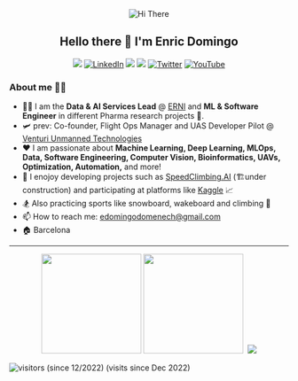 <div align="center">
<img alt="Hi There" src="./venturi_vtol_enric.gif" />
    
<h2>Hello there 👋 I'm Enric Domingo</h2>

<p> 
<a href="https://enricdomingo.com"><img src="https://img.shields.io/badge/enricdomingo.com-3c958a.svg"/></a>
<a href="https://www.linkedin.com/in/e-domingo/" target="_blank"><img alt="LinkedIn" src="https://img.shields.io/badge/linkedin-%230077B5.svg?&style=&logo=linkedin&logoColor=white" /></a>  
<!-- <a href="https://www.kaggle.com/edomingo" target="_blank"><img alt="Kaggle" src="https://road-to-kaggle-grandmaster.vercel.app/api/simple/edomingo" /></a>   -->
<a href="https://www.kaggle.com/edomingo"><img src="https://img.shields.io/badge/Kaggle-20BEFF?style=flat&logo=Kaggle&logoColor=white&color=blue"/></a>
<a href="https://medium.com/@enricdomingo"><img src="https://img.shields.io/badge/-Medium-000000?logo=medium"/></a>
<a href="https://www.twitter.com/mad_enrico" target="_blank"><img alt="Twitter" src="https://img.shields.io/badge/Twitter-20BEFF?style=flat&logo=Twitter&logoColor=white&color=blue" /></a>
<a href="https://www.youtube.com/channel/UCQiLQU7Ur-J4umYPV5WrcjQ" target="_blank"><img alt="YouTube" src="https://img.shields.io/youtube/channel/subscribers/UCQiLQU7Ur-J4umYPV5WrcjQ?label=YouTube&style=social" /></a>
</p> 
</div>


### About me 🙋‍♂️
- :technologist:  I am the **Data & AI Services Lead** @ [ERNI](https://www.betterask.erni/) and **ML & Software Engineer** in different Pharma research projects 🧬.
- :small_airplane: prev: Co-founder, Flight Ops Manager and UAS Developer Pilot @ [Venturi Unmanned Technologies](https://www.youtube.com/@venturiunmannedtechnologie2518/featured)  
- ❤️ I am passionate about **Machine Learning, Deep Learning, MLOps, Data, Software Engineering, Computer Vision, Bioinformatics, UAVs, Optimization, Automation,** and more!  
- 🤖 I enojoy developing projects such as [SpeedClimbing.AI](https://www.instagram.com/speedclimbing.ai) (🏗️under construction) and participating at platforms like [Kaggle](https://www.kaggle.com/edomingo) 📈  
- 🏂 Also practicing sports like snowboard, wakeboard and climbing 🧗  
- 📫 How to reach me: edomingodomenech@gmail.com  
- 🏠 Barcelona  

<hr>
<div align="center">
  <a href="https://github.com/enricd"></a>
  <img height="180em" src="https://github-readme-stats.vercel.app/api?username=enricd&show_icons=true&theme=github_dark&include_all_commits=true&count_private=true&count_private=true&hide_border=true"/>
  <img height="180em" src="https://github-readme-stats.vercel.app/api/top-langs?username=enricd&layout=compact&langs_count=15&theme=github_dark&hide_border=true" />
  <img href="http://www.github.com/enricd">
  <img src="https://github-readme-streak-stats.herokuapp.com/?user=enricd&&theme=blueberry_duo&hide_border=true" />
</div>

![visitors (since 12/2022)](https://visitor-badge.glitch.me/badge?page_id=enricd.count_visitors)  (visits since Dec 2022)
